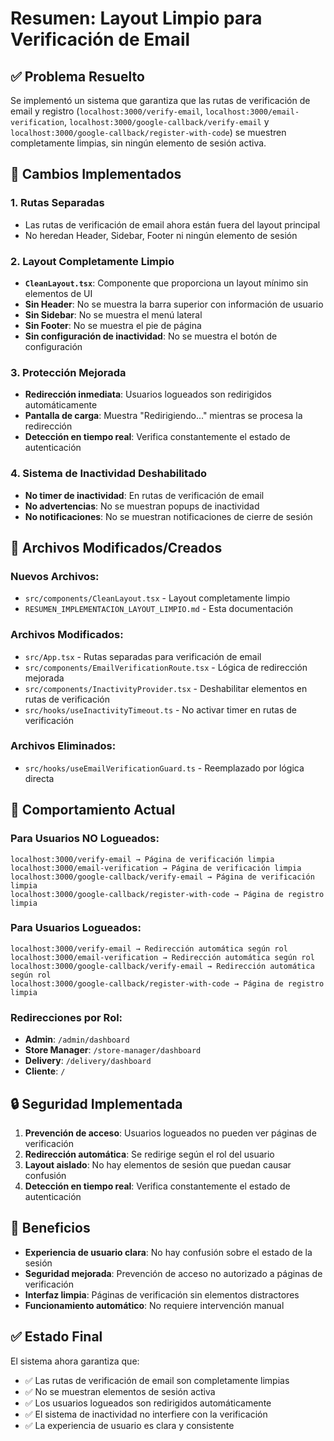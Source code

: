 # Resumen: Layout Limpio para Verificación de Email

## ✅ **Problema Resuelto**

Se implementó un sistema que garantiza que las rutas de verificación de email y registro (`localhost:3000/verify-email`, `localhost:3000/email-verification`, `localhost:3000/google-callback/verify-email` y `localhost:3000/google-callback/register-with-code`) se muestren completamente limpias, sin ningún elemento de sesión activa.

## 🔧 **Cambios Implementados**

### 1. **Rutas Separadas**
- Las rutas de verificación de email ahora están fuera del layout principal
- No heredan Header, Sidebar, Footer ni ningún elemento de sesión

### 2. **Layout Completamente Limpio**
- **`CleanLayout.tsx`**: Componente que proporciona un layout mínimo sin elementos de UI
- **Sin Header**: No se muestra la barra superior con información de usuario
- **Sin Sidebar**: No se muestra el menú lateral
- **Sin Footer**: No se muestra el pie de página
- **Sin configuración de inactividad**: No se muestra el botón de configuración

### 3. **Protección Mejorada**
- **Redirección inmediata**: Usuarios logueados son redirigidos automáticamente
- **Pantalla de carga**: Muestra "Redirigiendo..." mientras se procesa la redirección
- **Detección en tiempo real**: Verifica constantemente el estado de autenticación

### 4. **Sistema de Inactividad Deshabilitado**
- **No timer de inactividad**: En rutas de verificación de email
- **No advertencias**: No se muestran popups de inactividad
- **No notificaciones**: No se muestran notificaciones de cierre de sesión

## 📁 **Archivos Modificados/Creados**

### **Nuevos Archivos:**
- `src/components/CleanLayout.tsx` - Layout completamente limpio
- `RESUMEN_IMPLEMENTACION_LAYOUT_LIMPIO.md` - Esta documentación

### **Archivos Modificados:**
- `src/App.tsx` - Rutas separadas para verificación de email
- `src/components/EmailVerificationRoute.tsx` - Lógica de redirección mejorada
- `src/components/InactivityProvider.tsx` - Deshabilitar elementos en rutas de verificación
- `src/hooks/useInactivityTimeout.ts` - No activar timer en rutas de verificación

### **Archivos Eliminados:**
- `src/hooks/useEmailVerificationGuard.ts` - Reemplazado por lógica directa

## 🎯 **Comportamiento Actual**

### **Para Usuarios NO Logueados:**
```
localhost:3000/verify-email → Página de verificación limpia
localhost:3000/email-verification → Página de verificación limpia
localhost:3000/google-callback/verify-email → Página de verificación limpia
localhost:3000/google-callback/register-with-code → Página de registro limpia
```

### **Para Usuarios Logueados:**
```
localhost:3000/verify-email → Redirección automática según rol
localhost:3000/email-verification → Redirección automática según rol
localhost:3000/google-callback/verify-email → Redirección automática según rol
localhost:3000/google-callback/register-with-code → Página de registro limpia
```

### **Redirecciones por Rol:**
- **Admin**: `/admin/dashboard`
- **Store Manager**: `/store-manager/dashboard`
- **Delivery**: `/delivery/dashboard`
- **Cliente**: `/`

## 🔒 **Seguridad Implementada**

1. **Prevención de acceso**: Usuarios logueados no pueden ver páginas de verificación
2. **Redirección automática**: Se redirige según el rol del usuario
3. **Layout aislado**: No hay elementos de sesión que puedan causar confusión
4. **Detección en tiempo real**: Verifica constantemente el estado de autenticación

## 🚀 **Beneficios**

- **Experiencia de usuario clara**: No hay confusión sobre el estado de la sesión
- **Seguridad mejorada**: Prevención de acceso no autorizado a páginas de verificación
- **Interfaz limpia**: Páginas de verificación sin elementos distractores
- **Funcionamiento automático**: No requiere intervención manual

## ✅ **Estado Final**

El sistema ahora garantiza que:
- ✅ Las rutas de verificación de email son completamente limpias
- ✅ No se muestran elementos de sesión activa
- ✅ Los usuarios logueados son redirigidos automáticamente
- ✅ El sistema de inactividad no interfiere con la verificación
- ✅ La experiencia de usuario es clara y consistente

